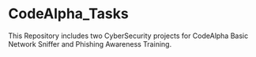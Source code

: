 # CodeAlpha_Tasks
This Repository includes two CyberSecurity projects for CodeAlpha Basic Network Sniffer and Phishing Awareness Training.
